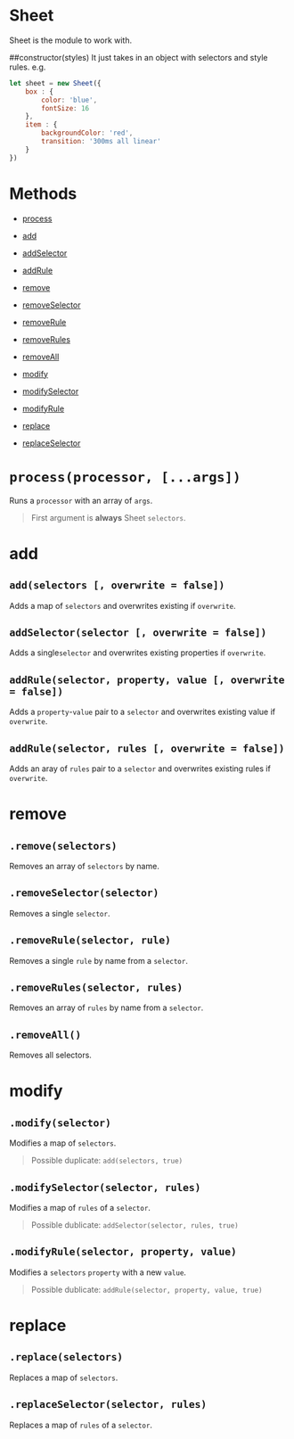 # Sheet
Sheet is the module to work with. 

##constructor(styles)
It just takes in an object with selectors and style rules. e.g.
```javascript
let sheet = new Sheet({
	box : {
		color: 'blue',
		fontSize: 16
	},
	item : {
		backgroundColor: 'red',
		transition: '300ms all linear'
	}
})
```

# Methods
* [process](#processprocessors-args)


* [add](#addselectors-overwrite-false)
* [addSelector](#addselectorselectoroverwrite-false)
* [addRule](#addruleselectorpropertyvalueoverwrite-false)


* [remove](#removeselectors)
* [removeSelector](#removeselectorselector)
* [removeRule](#removeruleselectorrule)
* [removeRules](#removerulesselectorrules)
* [removeAll](#removeall)


* [modify](#modifyselector)
* [modifySelector](#modifyselectorselectorrules)
* [modifyRule](#modifyselectorpropertyvalue)

* [replace](#replaceselectors)
* [replaceSelector](#replaceselectorrules)

# `process(processor, [...args])`
Runs a `processor` with an array of `args`. 
> First argument is **always** Sheet `selectors`.

# add
## `add(selectors [, overwrite = false])`
Adds a map of `selectors` and overwrites existing if `overwrite`.

## `addSelector(selector [, overwrite = false])`
Adds a single`selector` and overwrites existing properties if `overwrite`.

## `addRule(selector, property, value [, overwrite = false])`
Adds a `property`-`value` pair to a `selector` and overwrites existing value if `overwrite`.

## `addRule(selector, rules [, overwrite = false])`
Adds an aray of `rules` pair to a `selector` and overwrites existing rules if `overwrite`.

# remove
## `.remove(selectors)`
Removes an array of `selectors` by name.

## `.removeSelector(selector)`
Removes a single `selector`.

## `.removeRule(selector, rule)`
Removes a single `rule` by name from a `selector`.

## `.removeRules(selector, rules)`
Removes an array of `rules` by name from a `selector`.

## `.removeAll()`
Removes all selectors.

# modify
## `.modify(selector)`
Modifies a map of `selectors`.

> Possible duplicate: `add(selectors, true)`

## `.modifySelector(selector, rules)`
Modifies a map of `rules` of a `selector`.

> Possible dublicate: `addSelector(selector, rules, true)`

## `.modifyRule(selector, property, value)`
Modifies a `selectors` `property` with a new `value`.

> Possible dublicate: `addRule(selector, property, value, true)`

# replace
## `.replace(selectors)`
Replaces a map of `selectors`.

## `.replaceSelector(selector, rules)`
Replaces a map of `rules` of a `selector`.

